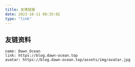 ```yaml
---
title: 友情链接
date: 2023-10-11 08:35:02
type: "link"
---
```


## 友链资料

``` YML
name: Dawn_Ocean
link: https://blog.dawn-ocean.top
avatar: https://blog.dawn-ocean.top/assets/img/avatar.jpg
```